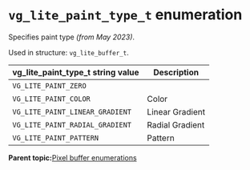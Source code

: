 # `vg_lite_paint_type_t` enumeration 

Specifies paint type *\(from May 2023\)*.

Used in structure: `vg_lite_buffer_t`.



|vg\_lite\_paint\_type\_t string value|Description|
|---------------------------------------|-------------|
|`VG_LITE_PAINT_ZERO`| |
|`VG_LITE_PAINT_COLOR`|Color|
|`VG_LITE_PAINT_LINEAR_GRADIENT`|Linear Gradient|
|`VG_LITE_PAINT_RADIAL_GRADIENT`|Radial Gradient|
|`VG_LITE_PAINT_PATTERN`|Pattern|

**Parent topic:**[Pixel buffer enumerations](../topics/pixel_buffer_enumerations.md)

